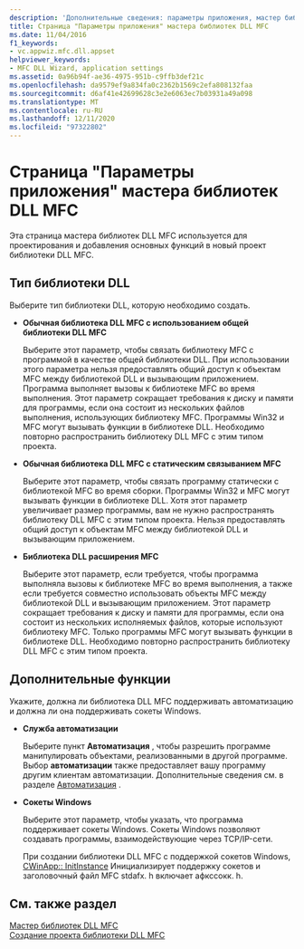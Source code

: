 ```yaml
---
description: 'Дополнительные сведения: параметры приложения, мастер библиотек DLL MFC'
title: Страница "Параметры приложения" мастера библиотек DLL MFC
ms.date: 11/04/2016
f1_keywords:
- vc.appwiz.mfc.dll.appset
helpviewer_keywords:
- MFC DLL Wizard, application settings
ms.assetid: 0a96b94f-ae36-4975-951b-c9ffb3def21c
ms.openlocfilehash: da9579ef9a834fa0c2362b1569c2efa808132faa
ms.sourcegitcommit: d6af41e42699628c3e2e6063ec7b03931a49a098
ms.translationtype: MT
ms.contentlocale: ru-RU
ms.lasthandoff: 12/11/2020
ms.locfileid: "97322802"
---
```

# <a name="application-settings-mfc-dll-wizard"></a>Страница "Параметры приложения" мастера библиотек DLL MFC

Эта страница мастера библиотек DLL MFC используется для проектирования и добавления основных функций в новый проект библиотеки DLL MFC.

## <a name="dll-type"></a>Тип библиотеки DLL

Выберите тип библиотеки DLL, которую необходимо создать.

- **Обычная библиотека DLL MFC с использованием общей библиотеки DLL MFC**

   Выберите этот параметр, чтобы связать библиотеку MFC с программой в качестве общей библиотеки DLL. При использовании этого параметра нельзя предоставлять общий доступ к объектам MFC между библиотекой DLL и вызывающим приложением. Программа выполняет вызовы к библиотеке MFC во время выполнения. Этот параметр сокращает требования к диску и памяти для программы, если она состоит из нескольких файлов выполнения, использующих библиотеку MFC. Программы Win32 и MFC могут вызывать функции в библиотеке DLL. Необходимо повторно распространить библиотеку DLL MFC с этим типом проекта.

- **Обычная библиотека DLL MFC с статическим связыванием MFC**

   Выберите этот параметр, чтобы связать программу статически с библиотекой MFC во время сборки. Программы Win32 и MFC могут вызывать функции в библиотеке DLL. Хотя этот параметр увеличивает размер программы, вам не нужно распространять библиотеку DLL MFC с этим типом проекта. Нельзя предоставлять общий доступ к объектам MFC между библиотекой DLL и вызывающим приложением.

- **Библиотека DLL расширения MFC**

   Выберите этот параметр, если требуется, чтобы программа выполняла вызовы к библиотеке MFC во время выполнения, а также если требуется совместно использовать объекты MFC между библиотекой DLL и вызывающим приложением. Этот параметр сокращает требования к диску и памяти для программы, если она состоит из нескольких исполняемых файлов, которые используют библиотеку MFC. Только программы MFC могут вызывать функции в библиотеке DLL. Необходимо повторно распространить библиотеку DLL MFC с этим типом проекта.

## <a name="additional-features"></a>Дополнительные функции

Укажите, должна ли библиотека DLL MFC поддерживать автоматизацию и должна ли она поддерживать сокеты Windows.

- **Служба автоматизации**

   Выберите пункт **Автоматизация** , чтобы разрешить программе манипулировать объектами, реализованными в другой программе. Выбор **автоматизации** также предоставляет вашу программу другим клиентам автоматизации. Дополнительные сведения см. в разделе [Автоматизация](../../mfc/automation.md) .

- **Сокеты Windows**

   Выберите этот параметр, чтобы указать, что программа поддерживает сокеты Windows. Сокеты Windows позволяют создавать программы, взаимодействующие через TCP/IP-сети.

   При создании библиотеки DLL MFC с поддержкой сокетов Windows, [CWinApp:: InitInstance](../../mfc/reference/cwinapp-class.md#initinstance) Инициализирует поддержку сокетов и заголовочный файл MFC stdafx. h включает афкссокк. h.

## <a name="see-also"></a>См. также раздел

[Мастер библиотек DLL MFC](../../mfc/reference/mfc-dll-wizard.md)<br/>
[Создание проекта библиотеки DLL MFC](../../mfc/reference/creating-an-mfc-dll-project.md)
